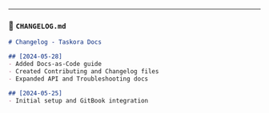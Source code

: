 ---

### 📄 `CHANGELOG.md`

```markdown
# Changelog - Taskora Docs

## [2024-05-28]
- Added Docs-as-Code guide
- Created Contributing and Changelog files
- Expanded API and Troubleshooting docs

## [2024-05-25]
- Initial setup and GitBook integration
